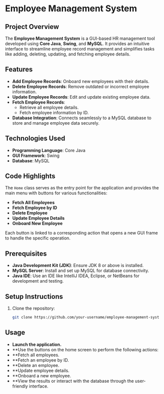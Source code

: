 # Employee Management System 

## Project Overview
The **Employee Management System** is a GUI-based HR management tool developed using **Core Java**, **Swing**, and **MySQL**. It provides an intuitive interface to streamline employee record management and simplifies tasks like adding, deleting, updating, and fetching employee details.

## Features
- **Add Employee Records**: Onboard new employees with their details.
- **Delete Employee Records**: Remove outdated or incorrect employee information.
- **Update Employee Records**: Edit and update existing employee data.
- **Fetch Employee Records**:
  - Retrieve all employee details.
  - Fetch employee information by ID.
- **Database Integration**: Connects seamlessly to a MySQL database to store and manage employee data securely.

## Technologies Used
- **Programming Language**: Core Java
- **GUI Framework**: Swing
- **Database**: MySQL

## Code Highlights
The `Home` class serves as the entry point for the application and provides the main menu with buttons for various functionalities:
- **Fetch All Employees**
- **Fetch Employee by ID**
- **Delete Employee**
- **Update Employee Details**
- **Onboard New Employee**

Each button is linked to a corresponding action that opens a new GUI frame to handle the specific operation.

## Prerequisites
- **Java Development Kit (JDK)**: Ensure JDK 8 or above is installed.
- **MySQL Server**: Install and set up MySQL for database connectivity.
- **Java IDE**: Use an IDE like IntelliJ IDEA, Eclipse, or NetBeans for development and testing.

## Setup Instructions
1. Clone the repository:
   ```bash
   git clone https://github.com/your-username/employee-management-system.git


## Usage
- **Launch the application.**
- **Use the buttons on the home screen to perform the following actions:
- **Fetch all employees.
- **Fetch an employee by ID.
- **Delete an employee.
- **Update employee details.
- **Onboard a new employee.
- **View the results or interact with the database through the user-friendly interface.
